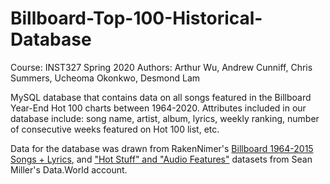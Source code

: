 # Billboard-Top-100-Historical-Database

Course: INST327 Spring 2020
Authors: Arthur Wu, Andrew Cunniff, Chris Summers, Ucheoma Okonkwo, Desmond Lam

MySQL database that contains data on all songs featured in the Billboard Year-End Hot 100 charts between 1964-2020.
Attributes included in our database include: song name, artist, album, lyrics, weekly ranking, number of consecutive weeks featured on Hot 100 list, etc. 

Data for the database was drawn from RakenNimer's [Billboard 1964-2015 Songs + Lyrics](https://www.kaggle.com/rakannimer/billboard-lyrics/data), and ["Hot Stuff" and "Audio Features"](https://data.world/kcmillersean/billboard-hot-100-1958-2017) datasets from Sean Miller's Data.World account.


